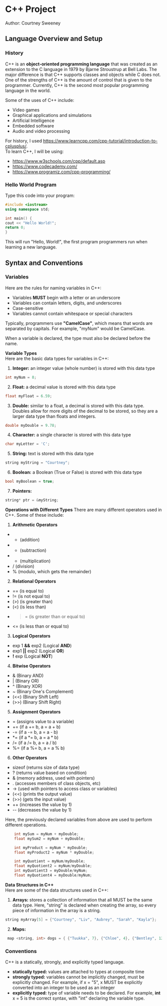 # C++ Project

Author: Courtney Sweeney

## Language Overview and Setup

### History
C++ is an **object-oriented programming language** that was created as an extension to the C language in 1979 by Bjarne Stroustrup at Bell Labs. The major difference is that C++ supports classes and objects while C does not. One of the strengths of C++ is the amount of control that is given to the programmer. Currently, C++ is the second most popular programming language in the world. 


Some of the uses of C++ include:  
- Video games
- Graphical applications and simulations
- Artificial Intelligence 
- Embedded software 
- Audio and video processing


For history, I used https://www.learncpp.com/cpp-tutorial/introduction-to-cplusplus/.  
To learn C++, I will be using:
  - https://www.w3schools.com/cpp/default.asp 
  - https://www.codecademy.com/
  - https://www.programiz.com/cpp-programming/


### Hello World Program
Type this code into your program:

```cpp
#include <iostream>  
using namespace std;  

int main() { 
cout << "Hello World!"; 
return 0; 
}
```
This will run "Hello, World!", the first program programmers run when learning a new language.  

## Syntax and Conventions 

### Variables

Here are the rules for naming variables in C++:
- Variables **MUST** begin with a letter or an underscore 
- Variables can contain letters, digits, and underscores
- Case-sensitive 
- Variables cannot contain whitespace or special characters

Typically, programmers use **"CamelCase"**, which means that words are separated by capitals. For example, "myNum" would be CamelCase.   

When a variable is declared, the type must also be declared before the name.  

**Variable Types**   
Here are the basic data types for variables in C++:
1. **Integer:** an integer value (whole number) is stored with this data type
```cpp
int myNum = 8;
```
2. **Float:** a decimal value is stored with this data type
```cpp
float myFloat = 6.59;
```
3. **Double:** similar to a float, a decimal is stored with this data type. Doubles allow for more digits of the decimal to be stored, so they are a larger data type than floats and integers. 
```cpp
double myDouble = 9.78;
```
4. **Character:** a single character is stored with this data type
```cpp
char myLetter = 'C';
```
5. **String:** text is stored with this data type 
```cpp
string myString = "Courtney";
```
6. **Boolean:** a Boolean (True or False) is stored with this data type
```cpp
bool myBoolean = true;
```
7. **Pointers:** 
```cpp
string* ptr = &myString;
```

**Operations with Different Types** 
There are many different operators used in C++. Some of these include:
1. **Arithmetic Operators**
- + (addition)
- - (subtraction)
- * (multiplication)
- / (division)
- % (modulo, which gets the remainder)
2. **Relational Operators**
- == (is equal to)
- != (is not equal to)
- (>) (is greater than)
- (<) (is less than)
- >= (is greater than or equal to)
- <= (is less than or equal to)
3. **Logical Operators**
- exp 1 **&&** exp2 (Logical **AND**)
- exp1 **||** exp2 (Logical **OR**)
- **!** exp (Logical **NOT**)
4. **Bitwise Operators**
- & (Binary AND)
- | (Binary OR)
- ^ (Binary XOR)
- ~ (Binary One's Complement)
- (<<) (Binary Shift Left)
- (>>) (Binary Shift Right)
5. **Assignment Operators**
- = (assigns value to a variable)
- += (if a += b, a = a + b)
- -= (if a -= b, a = a - b)
- *= (if a *= b, a = a * b)
- /= (if a /= b, a = a / b)
- %= (if a %= b, a = a % b)
6. **Other Operators**
- sizeof (returns size of data type)
- ? (returns value based on condition)
- & (memory address, used with pointers)
- . (accesses members of class objects, etc)
- -> (used with pointers to access class or variables)
- (<<) (prints the output value)
- (>>) (gets the input value) 
- ++ (increases the value by 1)
- -- (decreases the value by 1) 

  
Here, the previously declared variables from above are used to perform different operations. 
```cpp
    int mySum = myNum + myDouble;
    float mySum2 = myNum + myDouble;

    int myProduct = myNum * myDouble;
    float myProduct2 = myNum * myDouble;

    int myQuotient = myNum/myDouble;
    float myQuotient2 = myNum/myDouble;
    int myQuotient3 = myDouble/myNum;
    float myQuotient4 = myDouble/myNum; 
```

**Data Structures in C++**   
Here are some of the data structures used in C++:
1. **Arrays:** stores a collection of information that all MUST be the same data type. Here, "string" is declared when creating the array, so every piece of information in the array is a string. 
```cpp
string myArray[5] = {"Courtney", "Liv", "Aubrey", "Sarah", "Kayla"};
```
2. **Maps:** 
```cpp
 map <string, int> dogs = { {"Tuukka", 7}, {"Chloe", 4}, {"Bentley", 12}, {"Cleo", 3}};
```

### Conventions 

C++ is a statically, strongly, and explicitly typed language. 
- **statically typed:** values are attached to types at composite time
- **strongly typed:** variables cannot be implicitly changed, must be explicitly changed. For example, if x = "5", x MUST be explicitly converted into an integer to be used as an integer
- **explicitly typed:** type of variable needs to be declared. For example, **int** x = 5 is the correct syntax, with "int" declaring the variable type.








